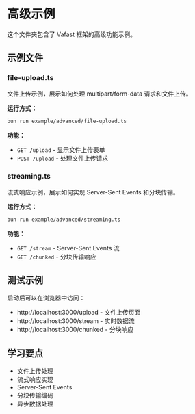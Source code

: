 # 高级示例

这个文件夹包含了 Vafast 框架的高级功能示例。

## 示例文件

### file-upload.ts
文件上传示例，展示如何处理 multipart/form-data 请求和文件上传。

**运行方式：**
```bash
bun run example/advanced/file-upload.ts
```

**功能：**
- `GET /upload` - 显示文件上传表单
- `POST /upload` - 处理文件上传请求

### streaming.ts
流式响应示例，展示如何实现 Server-Sent Events 和分块传输。

**运行方式：**
```bash
bun run example/advanced/streaming.ts
```

**功能：**
- `GET /stream` - Server-Sent Events 流
- `GET /chunked` - 分块传输响应

## 测试示例

启动后可以在浏览器中访问：
- http://localhost:3000/upload - 文件上传页面
- http://localhost:3000/stream - 实时数据流
- http://localhost:3000/chunked - 分块响应

## 学习要点

- 文件上传处理
- 流式响应实现
- Server-Sent Events
- 分块传输编码
- 异步数据处理

